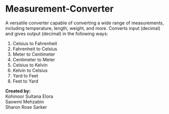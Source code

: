 # Measurement-Converter
A versatile converter capable of converting a wide range of measurements, including temperature, length, weight, and more.
Converts input (decimal) and gives output (decimal) in the following ways:

1. Celsius to Fahrenheit
2. Fahrenheit to Celsius 
3. Meter to Centimeter 
4. Centimeter to Meter 
5. Celsius to Kelvin
6. Kelvin to Celsius  
7. Yard to Feet
8. Feet to Yard

**Created by:**  
Kohinoor Sultana Elora  
Saowmi Mehzabin  
Sharon Rose Sarker
